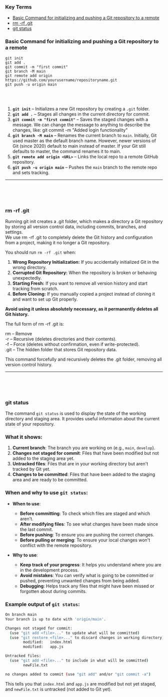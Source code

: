 ### Key Terms
- [Basic Command for initializing and pushing a Git repository to a remote](#basic-command-for-initializing-and-pushing-a-git-repository-to-a-remote)
- [rm -rf .git](#rm--rf-git)
- [git status](#git-status)


### Basic Command for initializing and pushing a Git repository to a remote

    git init
    git add .
    git commit -m "first commit"
    git branch -M main
    git remote add origin https://github.com/yourusername/repositoryname.git
    git push -u origin main

<br><br>

1. **`git init`** – Initializes a new Git repository by creating a `.git` folder.  <br>
2. **`git add .`** – Stages all changes in the current directory for commit. <br>
3. **`git commit -m "first commit"`** – Saves the staged changes with a message. We can change the message to anything to describe the changes, like: git commit -m "Added login functionality" <br>
4. **`git branch -M main`** – Renames the current branch to `main`. Initially, Git used master as the default branch name. However, newer versions of Git (since 2020) default to main instead of master. If your Git still defaults to master, the command renames it to main. <br>
5. **`git remote add origin <URL>`** – Links the local repo to a remote GitHub repository. <br>
6. **`git push -u origin main`** – Pushes the `main` branch to the remote repo and sets tracking. <br>

___


<br><br><br>
### rm -rf .git

Running git init creates a .git folder, which makes a directory a Git repository by storing all version control data, including commits, branches, and settings. <br>
We use rm -rf .git to completely delete the Git history and configuration from a project, making it no longer a Git repository.

You should run `rm -rf .git` when:  

1. **Wrong Repository Initialization:** If you accidentally initialized Git in the wrong directory.  
2. **Corrupted Git Repository:** When the repository is broken or behaving unexpectedly.  
3. **Starting Fresh:** If you want to remove all version history and start tracking from scratch.  
4. **Before Cloning:** If you manually copied a project instead of cloning it and want to set up Git properly.  

**Avoid using it unless absolutely necessary, as it permanently deletes all Git history.**

The full form of rm -rf .git is:

rm – Remove <br>
-r – Recursive (deletes directories and their contents). <br>
-f – Force (deletes without confirmation, even if write-protected). <br>
.git – The hidden folder that stores Git repository data. <br>
    
This command forcefully and recursively deletes the .git folder, removing all version control history.

___
<br><br><br>

### git status

The command `git status` is used to display the state of the working directory and staging area. It provides useful information about the current state of your repository.

### What it shows:
1. **Current branch**: The branch you are working on (e.g., `main`, `develop`).
2. **Changes not staged for commit**: Files that have been modified but not added to the staging area yet.
3. **Untracked files**: Files that are in your working directory but aren't tracked by Git yet.
4. **Changes to be committed**: Files that have been added to the staging area and are ready to be committed.

### When and why to use `git status`:
- **When to use**:  
  - **Before committing**: To check which files are staged and which aren't.
  - **After modifying files**: To see what changes have been made since the last commit.
  - **Before pushing**: To ensure you are pushing the correct changes.
  - **Before pulling or merging**: To ensure your local changes won't conflict with the remote repository.

- **Why to use**:
  - **Keep track of your progress**: It helps you understand where you are in the development process.
  - **Avoid mistakes**: You can verify what is going to be committed or pushed, preventing unwanted changes from being added.
  - **Debugging**: Helps track any files that might have been missed or forgotten about during commits. 

### Example output of `git status`:
```bash
On branch main
Your branch is up to date with 'origin/main'.

Changes not staged for commit:
  (use "git add <file>..." to update what will be committed)
  (use "git restore <file>..." to discard changes in working directory)
        modified:   index.html
        modified:   app.js

Untracked files:
  (use "git add <file>..." to include in what will be committed)
        newFile.txt

no changes added to commit (use "git add" and/or "git commit -a")
```

This tells you that `index.html` and `app.js` are modified but not yet staged, and `newFile.txt` is untracked (not added to Git yet).


